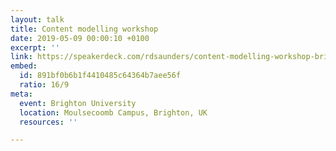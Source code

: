 ```yaml
---
layout: talk
title: Content modelling workshop
date: 2019-05-09 00:00:10 +0100
excerpt: ''
link: https://speakerdeck.com/rdsaunders/content-modelling-workshop-brighton-university
embed:
  id: 891bf0b6b1f4410485c64364b7aee56f
  ratio: 16/9
meta:
  event: Brighton University
  location: Moulsecoomb Campus, Brighton, UK
  resources: ''

---
```

